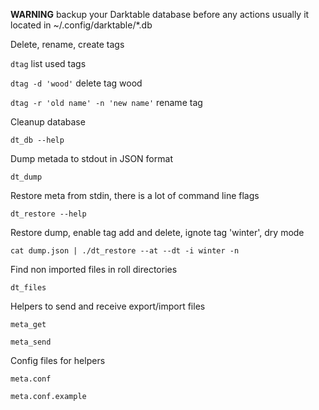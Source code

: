 **WARNING** backup your Darktable database before any actions
usually it located in ~/.config/darktable/*.db

Delete, rename, create tags

`dtag` list used tags 

`dtag -d 'wood'` delete tag wood

`dtag -r 'old name' -n 'new name'` rename tag 

Cleanup database

`dt_db --help`

Dump metada to stdout in JSON format

`dt_dump`

Restore meta from stdin, there is a lot of command line flags

`dt_restore --help`

Restore dump, enable tag add and delete, ignote tag 'winter', dry mode

`cat dump.json | ./dt_restore --at --dt -i winter -n`

Find non imported files in roll directories

`dt_files`

Helpers to send and receive export/import files

`meta_get`

`meta_send`

Config files for helpers

`meta.conf`

`meta.conf.example`
